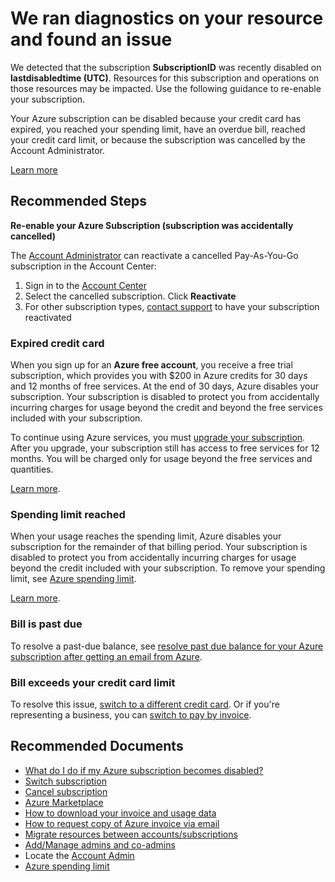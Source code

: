 ﻿<properties
	pageTitle="Subscription Disabled RCA"
	description="RCA - Subscription Disabled"
	infoBubbleText="Subscription disabled. See details on the right."
	service="microsoft.compute"
	resource="virtualmachines"
	authors="scottAzure"
	ms.author="scotro"
	displayOrder=""
	articleId="Compute-SubscriptionDisabledInformation-Disabled"
	diagnosticScenario="SubscriptionStatesInsight"
	selfHelpType="rca"
	supportTopicIds=""
	resourceTags=""
	productPesIds=""
	cloudEnvironments="public, fairfax, usnat, ussec"
	ownershipId="Compute_VirtualMachines_Content"
/>
# We ran diagnostics on your resource and found an issue

<!--issueDescription-->
We detected that the subscription **<!--$subscription-->SubscriptionID<!--/$subscription-->** was recently disabled on **<!--$lastdisabledtime-->lastdisabledtime<!--/$lastdisabledtime--> (UTC)**. Resources for this subscription and operations on those resources may be impacted. Use the following guidance to re-enable your subscription.
<!--/issueDescription-->

Your Azure subscription can be disabled because your credit card has expired, you reached your spending limit, have an overdue bill, reached your credit card limit, or because the subscription was cancelled by the Account Administrator. 

[Learn more](https://docs.microsoft.com/azure/billing/billing-subscription-become-disable)

## **Recommended Steps**

**Re-enable your Azure Subscription (subscription was accidentally cancelled)** <br>

The [Account Administrator](https://docs.microsoft.com/azure/billing/billing-subscription-transfer#whoisaa) can reactivate a cancelled Pay-As-You-Go subscription in the Account Center:

1. Sign in to the [Account Center](https://account.windowsazure.com/Subscriptions)
2. Select the cancelled subscription. Click **Reactivate**
3. For other subscription types, [contact support](https://portal.azure.com/?#blade/Microsoft_Azure_Support/HelpAndSupportBlade) to have your subscription reactivated

### **Expired credit card**

When you sign up for an **Azure free account**, you receive a free trial subscription, which provides you with $200 in Azure credits for 30 days and 12 months of free services. At the end of 30 days, Azure disables your subscription. Your subscription is disabled to protect you from accidentally incurring charges for usage beyond the credit and beyond the free services included with your subscription. 

To continue using Azure services, you must [upgrade your subscription](https://docs.microsoft.com/azure/billing/billing-upgrade-azure-subscription). After you upgrade, your subscription still has access to free services for 12 months. You will be charged only for usage beyond the free services and quantities.<br>

[Learn more](https://docs.microsoft.com/azure/billing/billing-subscription-become-disable#your-credit-is-expired).

### **Spending limit reached**

When your usage reaches the spending limit, Azure disables your subscription for the remainder of that billing period. Your subscription is disabled to protect you from accidentally incurring charges for usage beyond the credit included with your subscription. To remove your spending limit, see [Azure spending limit](https://docs.microsoft.com/azure/cost-management-billing/manage/spending-limit).<br>

[Learn more](https://docs.microsoft.com/azure/cost-management-billing/manage/subscription-disabled#you-reached-your-spending-limit).

### **Bill is past due**

To resolve a past-due balance, see [resolve past due balance for your Azure subscription after getting an email from Azure](https://docs.microsoft.com/azure/billing/billing-azure-subscription-past-due-balance).

### **Bill exceeds your credit card limit**

To resolve this issue, [switch to a different credit card](https://docs.microsoft.com/azure/billing/billing-how-to-change-credit-card). Or if you're representing a business, you can [switch to pay by invoice](https://docs.microsoft.com/azure/billing/billing-how-to-pay-by-invoice).<br>

## **Recommended Documents**

* [What do I do if my Azure subscription becomes disabled?](https://docs.microsoft.com/azure/billing/billing-subscription-become-disable/)
* [Switch subscription](https://docs.microsoft.com/azure/billing/billing-how-to-switch-azure-offer)
* [Cancel subscription](https://docs.microsoft.com/azure/billing/billing-how-to-cancel-azure-subscription)
* [Azure Marketplace](https://azuremarketplace.microsoft.com/marketplace/?source=datamarket)
* [How to download your invoice and usage data](https://docs.microsoft.com/azure/billing/billing-download-azure-invoice-daily-usage-date)
* [How to request copy of Azure invoice via email](https://azure.microsoft.com/blog/azure-email-invoices/)
* [Migrate resources between accounts/subscriptions](https://docs.microsoft.com/azure/azure-resource-manager/resource-group-move-resources)
* [Add/Manage admins and co-admins](https://docs.microsoft.com/azure/billing/billing-add-change-azure-subscription-administrator)
* Locate the [Account Admin](https://docs.microsoft.com/azure/billing/billing-subscription-transfer#whoisaa)
* [Azure spending limit](https://docs.microsoft.com/azure/cost-management-billing/manage/spending-limit)
